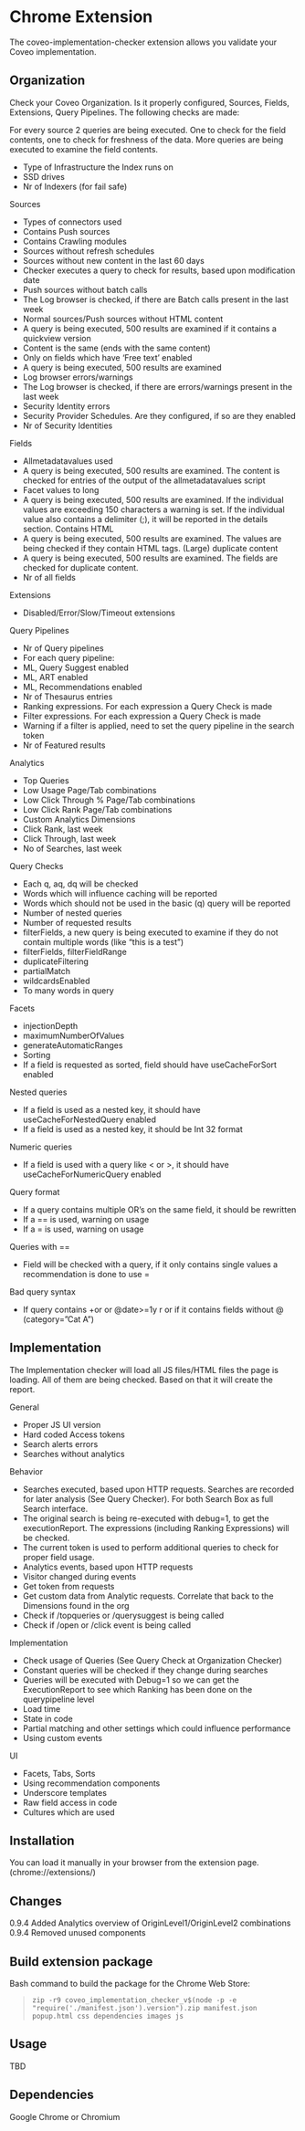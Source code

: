 # Chrome Extension
The coveo-implementation-checker extension allows you validate your Coveo implementation.

## Organization
Check your Coveo Organization. Is it properly configured, Sources, Fields, Extensions, Query Pipelines.
The following checks are made:

For every source 2 queries are being executed. One to check for the field contents, one to check for freshness of the data. More queries are being executed to examine the field contents.
- Type of Infrastructure the Index runs on
- SSD drives
- Nr of Indexers (for fail safe)

Sources
- Types of connectors used
- Contains Push sources
- Contains Crawling modules
- Sources without refresh schedules
- Sources without new content in the last 60 days
- Checker executes a query to check for results, based upon modification date
- Push sources without batch calls
- The Log browser is checked, if there are Batch calls present in the last week
- Normal sources/Push sources without HTML content
- A query is being executed, 500 results are examined if it contains a quickview version
- Content is the same (ends with the same content)
- Only on fields which have ‘Free text’ enabled
- A query is being executed, 500 results are examined
- Log browser errors/warnings
- The Log browser is checked, if there are errors/warnings present in the last week
- Security Identity errors
- Security Provider Schedules. Are they configured, if so are they enabled
- Nr of Security Identities

Fields
- Allmetadatavalues used
- A query is being executed, 500 results are examined. The content is checked for entries of the output of the allmetadatavalues script
- Facet values to long
- A query is being executed, 500 results are examined. If the individual values are exceeding 150 characters a warning is set. If the individual value also contains a delimiter (;), it will be reported in the details section.
Contains HTML
- A query is being executed, 500 results are examined. The values are being checked if they contain HTML tags.
(Large) duplicate content
- A query is being executed, 500 results are examined. The fields are checked for duplicate content. 
- Nr of all fields

Extensions
- Disabled/Error/Slow/Timeout extensions

Query Pipelines
- Nr of Query pipelines
- For each query pipeline:
- ML, Query Suggest enabled
- ML, ART enabled
- ML, Recommendations enabled
- Nr of Thesaurus entries
- Ranking expressions. For each expression a Query Check is made
- Filter expressions. For each expression a Query Check is made
- Warning if a filter is applied, need to set the query pipeline in the search token
- Nr of Featured results

Analytics
- Top Queries
- Low Usage Page/Tab combinations
- Low Click Through % Page/Tab combinations
- Low Click Rank Page/Tab combinations
- Custom Analytics Dimensions
- Click Rank, last week
- Click Through, last week
- No of Searches, last week

Query Checks
- Each q, aq, dq will be checked
- Words which will influence caching will be reported
- Words which should not be used in the basic (q) query will be reported
- Number of nested queries
- Number of requested results
- filterFields, a new query is being executed to examine if they do not contain multiple words (like “this is a test”)
- filterFields, filterFieldRange
- duplicateFiltering
- partialMatch
- wildcardsEnabled
- To many words in query

Facets
- injectionDepth
- maximumNumberOfValues
- generateAutomaticRanges
- Sorting
- If a field is requested as sorted, field should have useCacheForSort enabled

Nested queries
- If a field is used as a nested key, it should have useCacheForNestedQuery enabled
- If a field is used as a nested key, it should be Int 32 format

Numeric queries
- If a field is used with a query like < or >, it should have useCacheForNumericQuery enabled

Query format
- If a query contains multiple OR’s on the same field, it should be rewritten
- If a == is used, warning on usage
- If a = is used, warning on usage

Queries with ==
- Field will be checked with a query, if it only contains single values a recommendation is done to use =

Bad query syntax
- If query contains +or or @date>=1y r or if it contains fields without @ (category=”Cat A”)


## Implementation
The Implementation checker will load all JS files/HTML files the page is loading. All of them are being checked. Based on that it will create the report.

General
- Proper JS UI version
- Hard coded Access tokens
- Search alerts errors
- Searches without analytics

Behavior
- Searches executed, based upon HTTP requests. Searches are recorded for later analysis (See Query Checker). For both Search Box as full Search interface.
- The original search is being re-executed with debug=1, to get the executionReport. The expressions (including Ranking Expressions) will be checked.
- The current token is used to perform additional queries to check for proper field usage.
- Analytics events, based upon HTTP requests
- Visitor changed during events
- Get token from requests
- Get custom data from Analytic requests. Correlate that back to the Dimensions found in the org
- Check if /topqueries or /querysuggest is being called
- Check if /open or /click event is being called

Implementation
- Check usage of Queries (See Query Check at Organization Checker)
- Constant queries will be checked if they change during searches
- Queries will be executed with Debug=1 so we can get the ExecutionReport to see which Ranking has been done on the querypipeline level
- Load time
- State in code
- Partial matching and other settings which could influence performance
- Using custom events

UI 
- Facets, Tabs, Sorts
- Using recommendation components
- Underscore templates
- Raw field access in code
- Cultures which are used


## Installation
You can load it manually in your browser from the extension page. (chrome://extensions/)

## Changes
0.9.4 Added Analytics overview of OriginLevel1/OriginLevel2 combinations
0.9.4 Removed unused components

## Build extension package

Bash command to build the package for the Chrome Web Store:
> `zip -r9 coveo_implementation_checker_v$(node -p -e "require('./manifest.json').version").zip manifest.json popup.html css dependencies images js`

## Usage

TBD

## Dependencies
Google Chrome or Chromium

